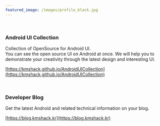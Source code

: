 ```yaml
---
featured_image: /images/profile_black.jpg
---
```


<br>

### Android UI Collection  
Collection of OpenSource for Android UI.  
You can see the open source UI on Android at once. We will help you to demonstrate your creativity through the latest design and interesting UI.  

[https://kmshack.github.io/AndroidUICollection](https://kmshack.github.io/AndroidUICollection)  

<br>

### Developer Blog  
Get the latest Android and related technical information on your blog.  

[https://blog.kmshack.kr](https://blog.kmshack.kr)

